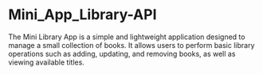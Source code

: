 # Mini_App_Library-API
The Mini Library App is a simple and lightweight application designed to manage a small collection of books. It allows users to perform basic library operations such as adding, updating, and removing books, as well as viewing available titles.


